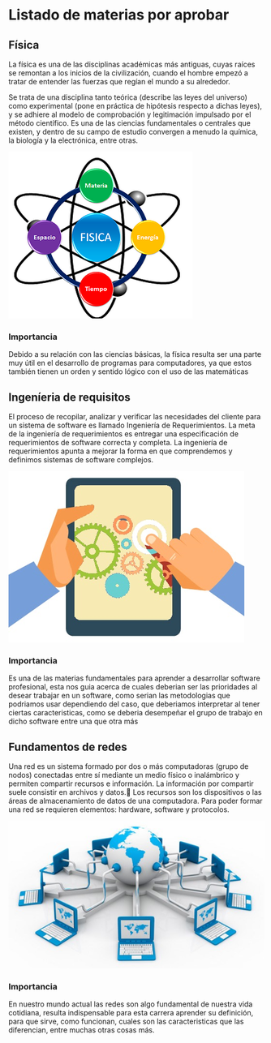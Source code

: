Listado de materias por aprobar
==============================
## Física
La física es una de las disciplinas académicas más antiguas, cuyas raíces se remontan a los inicios de la civilización, cuando el hombre empezó a tratar de entender las fuerzas que regían el mundo a su alrededor.

Se trata de una disciplina tanto teórica (describe las leyes del universo) como experimental (pone en práctica de hipótesis respecto a dichas leyes), y se adhiere al modelo de comprobación y legitimación impulsado por el método científico. Es una de las ciencias fundamentales o centrales que existen, y dentro de su campo de estudio convergen a menudo la química, la biología y la electrónica, entre otras.

![](img/fisica.webp)

### Importancia
Debido a su relación con las ciencias básicas, la física resulta ser una parte muy útil en el desarrollo de programas para computadores, ya que estos también tienen un orden y sentido lógico con el uso de las matemáticas 

## Ingeníeria de requisitos
El proceso de recopilar, analizar y verificar las necesidades del cliente para un sistema de software es llamado Ingeniería de Requerimientos. La meta de la ingeniería de requerimientos es entregar una especificación de requerimientos de software correcta y completa. La ingeniería de requerimientos apunta a mejorar la forma en que comprendemos y definimos sistemas de software
complejos. 

![](img/requisitos.jpg)

### Importancia
Es una de las materias fundamentales para aprender a desarrollar software profesional, esta nos guia acerca de cuales deberian ser las prioridades al desear trabajar en un software, como serian las metodologias que podriamos usar dependiendo del caso, que deberiamos interpretar al tener ciertas caracteristicas, como se deberia desempeñar el grupo de trabajo en dicho software entre una que otra más

## Fundamentos de redes
Una red es un sistema formado por dos o más computadoras (grupo de nodos) conectadas entre sí mediante un medio físico o inalámbrico y permiten compartir recursos e información. La información por compartir suele consistir en archivos y datos. Los recursos son los dispositivos o las áreas de almacenamiento de datos de una computadora. Para poder formar una red se requieren elementos: hardware, software y protocolos.

![](img/red.jpg)

### Importancia
En nuestro mundo actual las redes son algo fundamental de nuestra vida cotidiana, resulta indispensable para esta carrera aprender su definición, para que sirve, como funcionan, cuales son las caracteristicas que las diferencian, entre muchas otras cosas más.
